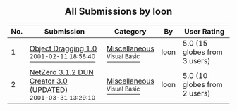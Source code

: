 ﻿<div align="center">

## All Submissions by loon

</div>

No.  | Submission | Category | By   | User Rating
---- | ---------- | -------- | ---- | -----------
1 | [Object Dragging 1\.0<br /><sup>2001-02-11 18:58:40</sup>](https://github.com/Planet-Source-Code/loon-object-dragging-1-0__1-15221) | [Miscellaneous<br /><sup>Visual Basic</sup>](../ByCategory/miscellaneous__1-1.md) | loon | 5.0 (15 globes from 3 users)
2 | [NetZero 3\.1\.2 DUN Creator 3\.0 \(UPDATED\)<br /><sup>2001-03-31 13:29:10</sup>](https://github.com/Planet-Source-Code/loon-netzero-3-1-2-dun-creator-3-0-updated__1-15204) | [Miscellaneous<br /><sup>Visual Basic</sup>](../ByCategory/miscellaneous__1-1.md) | loon | 5.0 (10 globes from 2 users)
